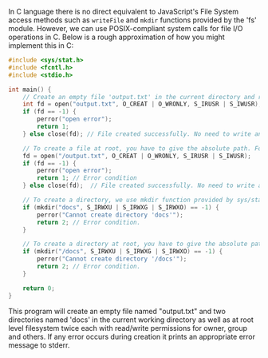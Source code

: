 In C language there is no direct equivalent to JavaScript's File System access methods such as `writeFile` and `mkdir` functions provided by the 'fs' module. However, we can use POSIX-compliant system calls for file I/O operations in C.
Below is a rough approximation of how you might implement this in C:
```C
#include <sys/stat.h>
#include <fcntl.h>
#include <stdio.h>

int main() {
    // Create an empty file 'output.txt' in the current directory and root filesystem twice
    int fd = open("output.txt", O_CREAT | O_WRONLY, S_IRUSR | S_IWUSR);
    if (fd == -1) {
        perror("open error"); 
        return 1; 
    } else close(fd); // File created successfully. No need to write anything as it is supposed to be empty.

    // To create a file at root, you have to give the absolute path. For instance, '/output.txt'
    fd = open("/output.txt", O_CREAT | O_WRONLY, S_IRUSR | S_IWUSR);
    if (fd == -1) { 
        perror("open error"); 
        return 1; // Error condition
    } else close(fd);  // File created successfully. No need to write anything as it is supposed to be empty.

    // To create a directory, we use mkdir function provided by sys/stat.h
    if (mkdir("docs", S_IRWXU | S_IRWXG | S_IRWXO) == -1) { 
        perror("Cannot create directory 'docs'");  
        return 2; // Error condition.
    }   

    // To create a directory at root, you have to give the absolute path. For instance, '/docs'
    if (mkdir("/docs", S_IRWXU | S_IRWXG | S_IRWXO) == -1) { 
        perror("Cannot create directory '/docs'");  
        return 2; // Error condition.
    }   

    return 0; 
}
```
This program will create an empty file named "output.txt" and two directories named 'docs' in the current working directory as well as at root level filesystem twice each with read/write permissions for owner, group and others. If any error occurs during creation it prints an appropriate error message to stderr.
